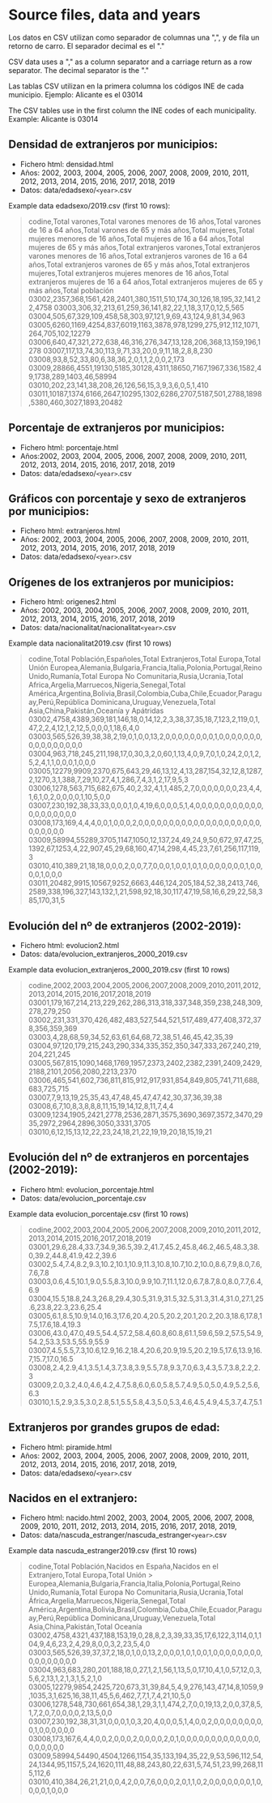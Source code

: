 # Source files, data and years

Los datos en CSV utilizan como separador de columnas una ",", y de fila un retorno de carro. El separador decimal es el "."

CSV data uses a "," as a column separator and a carriage return as a row separator. The decimal separator is the "."


Las tablas CSV utilizan en la primera columna los códigos INE de cada municipio. Ejemplo: Alicante es el 03014

The CSV tables use in the first column the INE codes of each municipality. Example: Alicante is 03014

## Densidad de extranjeros por municipios: 
- Fichero html: densidad.html
- Años: 2002, 2003, 2004, 2005, 2006, 2007, 2008, 2009, 2010, 2011, 2012, 2013, 2014, 2015, 2016, 2017, 2018, 2019
- Datos: data/edadsexo/`<year>`.csv

Example data edadsexo/2019.csv (first 10 rows):
> codine,Total varones,Total varones menores de 16 años,Total varones de 16 a 64 años,Total varones de 65 y más años,Total mujeres,Total mujeres menores de 16 años,Total mujeres de 16 a 64 años,Total mujeres de 65 y más años,Total extranjeros varones,Total extranjeros varones menores de 16 años,Total extranjeros varones  de 16 a 64 años,Total extranjeros varones de 65 y más años,Total extranjeros mujeres,Total extranjeros mujeres menores de 16 años,Total extranjeros mujeres de 16 a 64 años,Total extranjeros mujeres de 65 y más años,Total población
> 03002,2357,368,1561,428,2401,380,1511,510,174,30,126,18,195,32,141,22,4758
> 03003,306,32,213,61,259,36,141,82,22,1,18,3,17,0,12,5,565
> 03004,505,67,329,109,458,58,303,97,121,9,69,43,124,9,81,34,963
> 03005,6260,1169,4254,837,6019,1163,3878,978,1299,275,912,112,1071,264,705,102,12279
> 03006,640,47,321,272,638,46,316,276,347,13,128,206,368,13,159,196,1278
> 03007,117,13,74,30,113,9,71,33,20,0,9,11,18,2,8,8,230
> 03008,93,8,52,33,80,6,38,36,2,0,1,1,2,0,0,2,173
> 03009,28866,4551,19130,5185,30128,4311,18650,7167,1967,336,1582,49,1738,289,1403,46,58994
> 03010,202,23,141,38,208,26,126,56,15,3,9,3,6,0,5,1,410
> 03011,10187,1374,6166,2647,10295,1302,6286,2707,5187,501,2788,1898,5380,460,3027,1893,20482

## Porcentaje de extranjeros por municipios: 
- Fichero html: porcentaje.html
- Años:2002, 2003, 2004, 2005, 2006, 2007, 2008, 2009, 2010, 2011, 2012, 2013, 2014, 2015, 2016, 2017, 2018, 2019
- Datos: data/edadsexo/`<year>`.csv

## Gráficos con porcentaje y sexo de extranjeros por municipios: 
- Fichero html: extranjeros.html
- Años: 2002, 2003, 2004, 2005, 2006, 2007, 2008, 2009, 2010, 2011, 2012, 2013, 2014, 2015, 2016, 2017, 2018, 2019
- Datos: data/edadsexo/`<year>`.csv

## Orígenes de los extranjeros por municipios: 
- Fichero html: origenes2.html
- Años: 2002, 2003, 2004, 2005, 2006, 2007, 2008, 2009, 2010, 2011, 2012, 2013, 2014, 2015, 2016, 2017, 2018, 2019
- Datos: data/nacionalitat/nacionalitat`<year>`.csv

Example data nacionalitat2019.csv (first 10 rows)
> codine,Total Población,Españoles,Total Extranjeros,Total Europa,Total Unión Europea,Alemania,Bulgaria,Francia,Italia,Polonia,Portugal,Reino Unido,Rumanía,Total Europa No Comunitaria,Rusia,Ucrania,Total Africa,Argelia,Marruecos,Nigeria,Senegal,Total América,Argentina,Bolivia,Brasil,Colombia,Cuba,Chile,Ecuador,Paraguay,Perú,República Dominicana,Uruguay,Venezuela,Total Asia,China,Pakistán,Oceanía y Apátridas
> 03002,4758,4389,369,181,146,18,0,14,12,2,3,38,37,35,18,7,123,2,119,0,1,47,2,2,4,12,1,2,12,5,0,0,0,1,18,6,4,0
> 03003,565,526,39,38,38,2,19,0,1,0,0,13,2,0,0,0,0,0,0,0,0,1,0,0,0,0,0,0,0,0,0,0,0,0,0,0,0,0
> 03004,963,718,245,211,198,17,0,30,3,2,0,60,1,13,4,0,9,7,0,1,0,24,2,0,1,2,5,2,4,1,1,0,0,0,1,0,0,0
> 03005,12279,9909,2370,675,643,29,46,13,12,4,13,287,154,32,12,8,1287,2,1270,3,1,388,7,29,10,27,4,1,286,7,4,3,1,2,17,9,5,3
> 03006,1278,563,715,682,675,40,2,32,4,1,1,485,2,7,0,0,0,0,0,0,0,23,4,4,1,6,1,0,2,0,0,0,0,1,10,5,0,0
> 03007,230,192,38,33,33,0,0,0,1,0,4,19,6,0,0,0,5,1,4,0,0,0,0,0,0,0,0,0,0,0,0,0,0,0,0,0,0,0
> 03008,173,169,4,4,4,0,0,1,0,0,0,2,0,0,0,0,0,0,0,0,0,0,0,0,0,0,0,0,0,0,0,0,0,0,0,0,0,0
> 03009,58994,55289,3705,1147,1050,12,137,24,49,24,9,50,672,97,47,25,1392,67,1253,4,22,907,45,29,68,160,47,14,298,4,45,23,7,61,256,117,119,3
> 03010,410,389,21,18,18,0,0,0,2,0,0,7,7,0,0,0,1,0,0,1,0,1,0,0,0,0,0,0,0,1,0,0,0,0,1,0,0,0
> 03011,20482,9915,10567,9252,6663,446,124,205,184,52,38,2413,746,2589,338,196,327,143,132,1,21,598,92,18,30,117,47,19,58,16,6,29,22,58,385,170,31,5


## Evolución del nº de extranjeros (2002-2019):
- Fichero html: evolucion2.html
- Datos: data/evolucion_extranjeros_2000_2019.csv

Example data evolucion_extranjeros_2000_2019.csv (first 10 rows)
> codine,2002,2003,2004,2005,2006,2007,2008,2009,2010,2011,2012,2013,2014,2015,2016,2017,2018,2019
> 03001,179,167,214,213,229,262,286,313,318,337,348,359,238,248,309,278,279,250
> 03002,231,331,370,426,482,483,527,544,521,517,489,477,408,372,378,356,359,369
> 03003,4,28,68,59,34,52,63,61,64,68,72,38,51,46,45,42,35,39
> 03004,97,120,179,215,243,290,334,335,352,350,347,333,267,240,219,204,221,245
> 03005,567,815,1090,1468,1769,1957,2373,2402,2382,2391,2409,2429,2188,2101,2056,2080,2213,2370
> 03006,465,541,602,736,811,815,912,917,931,854,849,805,741,711,688,683,725,715
> 03007,7,9,13,19,25,35,43,47,48,45,47,47,42,30,37,36,39,38
> 03008,6,7,10,8,3,8,8,8,11,15,19,14,12,8,11,7,4,4
> 03009,1234,1905,2421,2778,2536,2871,3575,3690,3697,3572,3470,2935,2972,2964,2896,3050,3331,3705
> 03010,6,12,15,13,12,22,23,24,18,21,22,19,19,20,18,15,19,21

## Evolución del nº de extranjeros en porcentajes (2002-2019):
- Fichero html: evolucion_porcentaje.html
- Datos: data/evolucion_porcentaje.csv

Example data evolucion_porcentaje.csv (first 10 rows)
> codine,2002,2003,2004,2005,2006,2007,2008,2009,2010,2011,2012,2013,2014,2015,2016,2017,2018,2019
> 03001,29.6,28.4,33.7,34.9,36.5,39.2,41.7,45.2,45.8,46.2,46.5,48.3,38.0,39.2,44.8,41.9,42.2,39.6
> 03002,5.4,7.4,8.2,9.3,10.2,10.1,10.9,11.3,10.8,10.7,10.2,10.0,8.6,7.9,8.0,7.6,7.6,7.8
> 03003,0.6,4.5,10.1,9.0,5.5,8.3,10.0,9.9,10.7,11.1,12.0,6.7,8.7,8.0,8.0,7.7,6.4,6.9
> 03004,15.5,18.8,24.3,26.8,29.4,30.5,31.9,31.5,32.5,31.3,31.4,31.0,27.1,25.6,23.8,22.3,23.6,25.4
> 03005,6.1,8.5,10.9,14.0,16.3,17.6,20.4,20.5,20.2,20.1,20.2,20.3,18.6,17.8,17.5,17.6,18.4,19.3
> 03006,43.0,47.0,49.5,54.4,57.2,58.4,60.8,60.8,61.1,59.6,59.2,57.5,54.9,54.2,53.3,53.5,55.9,55.9
> 03007,4.5,5.5,7.3,10.6,12.9,16.2,18.4,20.6,20.9,19.5,20.2,19.5,17.6,13.9,16.7,15.7,17.0,16.5
> 03008,2.4,2.9,4.1,3.5,1.4,3.7,3.8,3.9,5.5,7.8,9.3,7.0,6.3,4.3,5.7,3.8,2.2,2.3
> 03009,2.0,3.2,4.0,4.6,4.2,4.7,5.8,6.0,6.0,5.8,5.7,4.9,5.0,5.0,4.9,5.2,5.6,6.3
> 03010,1.5,2.9,3.5,3.0,2.8,5.1,5.5,5.8,4.3,5.0,5.3,4.6,4.5,4.9,4.5,3.7,4.7,5.1

## Extranjeros por grandes grupos de edad: 
- Fichero html: piramide.html
- Años: 2002, 2003, 2004, 2005, 2006, 2007, 2008, 2009, 2010, 2011, 2012, 2013, 2014, 2015, 2016, 2017, 2018, 2019,
- Datos: data/edadsexo/`<year>`.csv


## Nacidos en el extranjero: 
- Fichero html: nacido.html
2002, 2003, 2004, 2005, 2006, 2007, 2008, 2009, 2010, 2011, 2012, 2013, 2014, 2015, 2016, 2017, 2018, 2019,
- Datos: data/nascuda_estranger/nascuda_estranger`<year>`.csv

Example data nascuda_estranger2019.csv (first 10 rows)
> codine,Total Población,Nacidos en España,Nacidos en el Extranjero,Total Europa,Total Unión > Europea,Alemania,Bulgaria,Francia,Italia,Polonia,Portugal,Reino Unido,Rumanía,Total Europa No Comunitaria,Rusia,Ucrania,Total África,Argelia,Marruecos,Nigeria,Senegal,Total América,Argentina,Bolivia,Brasil,Colombia,Cuba,Chile,Ecuador,Paraguay,Perú,República Dominicana,Uruguay,Venezuela,Total Asia,China,Pakistán,Total Oceanía
> 03002,4758,4321,437,188,153,19,0,28,8,2,3,39,33,35,17,6,122,3,114,0,1,104,9,4,6,23,2,4,29,8,0,0,3,2,23,5,4,0
> 03003,565,526,39,37,37,2,18,0,1,0,0,13,2,0,0,0,1,0,1,0,0,1,0,0,0,0,0,0,0,0,0,0,0,0,0,0,0,0
> 03004,963,683,280,201,188,18,0,27,1,2,1,56,1,13,5,0,17,10,4,1,0,57,12,0,3,5,6,2,13,1,2,1,3,1,5,2,1,0
> 03005,12279,9854,2425,720,673,31,39,84,5,4,9,276,143,47,14,8,1059,9,1035,3,1,625,16,38,11,45,5,6,462,7,7,1,7,4,21,10,5,0
> 03006,1278,548,730,661,654,38,1,29,3,1,1,474,2,7,0,0,19,13,2,0,0,37,8,5,1,7,2,0,7,0,0,0,0,2,13,5,0,0
> 03007,230,192,38,31,31,0,0,0,1,0,3,20,4,0,0,0,5,1,4,0,0,2,0,0,0,0,0,0,0,0,0,1,0,0,0,0,0,0
> 03008,173,167,6,4,4,0,0,2,0,0,0,2,0,0,0,0,2,0,1,0,0,0,0,0,0,0,0,0,0,0,0,0,0,0,0,0,0,0
> 03009,58994,54490,4504,1266,1154,35,133,194,35,22,9,53,596,112,54,24,1344,95,1157,5,24,1620,111,48,88,243,80,22,631,5,74,51,23,99,268,115,112,6
> 03010,410,384,26,21,21,0,0,4,2,0,0,7,6,0,0,0,2,0,1,1,0,2,0,0,0,0,0,0,0,1,0,0,0,0,1,0,0,0
